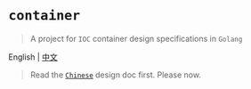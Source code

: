 # `container`
> A project for `IOC` container design  specifications in `Golang`

English | [中文](./README_CN.md) 




> Read the  [`Chinese`](./README_CN.md)  design doc first. Please now.

